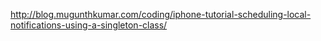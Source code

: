 http://blog.mugunthkumar.com/coding/iphone-tutorial-scheduling-local-notifications-using-a-singleton-class/
